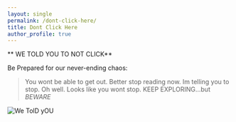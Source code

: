 ```yaml
---
layout: single
permalink: /dont-click-here/
title: Dont Click Here 
author_profile: true
---
```



** WE TOLD YOU TO NOT CLICK**


Be Prepared for our never-ending chaos:
> You wont be able to get out.
> Better stop reading now.
> Im telling you to stop.
> Oh well. Looks like you wont stop.
>KEEP EXPLORING...but *BEWARE*

![We TolD yOU](https://assets.vogue.com/photos/5891c792ce34fb453af7d194/master/pass/drake-memes.gif)
